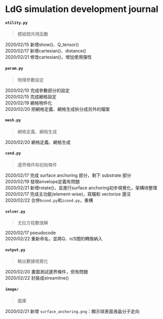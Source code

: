 # LdG simulation development journal

#### `utility.py`
> 模組間共用函數

2020/02/15 新增show()、Q_tensor()  
2020/02/17 新增cartesian()、distance()  
2020/02/21 修改cartesian()，增加使用彈性  

#### `param.py`
> 物理參數設定

2020/02/10 完成參數部分的設定  
2020/02/15 完成網格設定  
2020/02/19 網格物件化  
2020/02/20 把網格定義、網格生成拆分成另外的檔案

#### `mesh.py`
> 網格定義、網格生成

2020/02/20 網格定義、網格生成

#### `cond.py`
> 邊界條件和初始條件

2020/02/17 完成 surface anchoring 部分，剩下 substrate 部分  
2020/02/19 發現envelope定義有問題  
2020/02/21 新增rotate()，並進行surface anchoring初步視覺化，架構待整理  
2020/02/17 完成主功能(element-wise)，寫檔和 vectorize 還沒  
2020/02/22 合併`bcond.py`和`icond.py`，重構  

#### `solver.py`
> 尤拉方程數值解

2020/02/17 pseudocode  
2020/02/22 重新命名，並將Q、n/S間的轉換納入  

#### `output.py`
> 輸出數據視覺化

2020/02/20 畫圖測試邊界條件，但有問題  
2020/02/22 封裝成streamline()  

#### `image/`
> 圖庫

2020/02/21 新增 `surface_anchoring.png`：顯示球表面液晶分子走向  